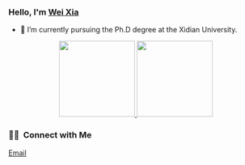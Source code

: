 ### Hello, I'm [Wei Xia](https://github.com/xdweixia)

- 🔭 I’m currently pursuing the Ph.D degree at the Xidian University.

<p align="center">
<a href="https://github.com/xdweixia">
  <img height="150em" src="https://github-readme-stats-eight-theta.vercel.app/api?username=xdweixia&show_icons=true&theme=vue-dark&include_all_commits=true&count_private=true"/>
  <img height="150em" src="https://github-readme-stats-eight-theta.vercel.app/api/top-langs/?username=xdweixia&layout=compact&langs_count=8&theme=vue-dark"/>
</a>
</p>

### 🤝🏻 &nbsp;Connect with Me <p align="center">
  <a href="mailto:xd.weixia@gmail.com">Email</a>
</p>

